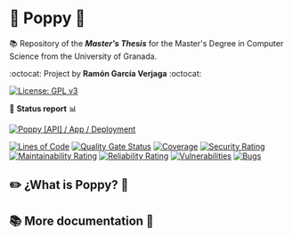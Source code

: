 # 🤖 Poppy 🌺

:books: Repository of the ***Master's Thesis*** for the Master's Degree in Computer Science from the University of Granada.

:octocat: Project by **Ramón García Verjaga** :octocat:

[![License: GPL v3](https://img.shields.io/badge/License-GPLv3-blue.svg)](https://www.gnu.org/licenses/gpl-3.0)

:mag_right: **Status report** :bar_chart:

 [![Poppy [API] / App / Deployment](https://github.com/ramongarver/Poppy/actions/workflows/poppy.api.deployment.yml/badge.svg)](https://github.com/ramongarver/Poppy/actions/workflows/poppy.api.deployment.yml)

[![Lines of Code](https://sonarcloud.io/api/project_badges/measure?project=ramongarver_Poppy&metric=ncloc)](https://sonarcloud.io/summary/new_code?id=ramongarver_Poppy) [![Quality Gate Status](https://sonarcloud.io/api/project_badges/measure?project=ramongarver_Poppy&metric=alert_status)](https://sonarcloud.io/summary/new_code?id=ramongarver_Poppy) [![Coverage](https://sonarcloud.io/api/project_badges/measure?project=ramongarver_Poppy&metric=coverage)](https://sonarcloud.io/summary/new_code?id=ramongarver_Poppy) [![Security Rating](https://sonarcloud.io/api/project_badges/measure?project=ramongarver_Poppy&metric=security_rating)](https://sonarcloud.io/summary/new_code?id=ramongarver_Poppy) [![Maintainability Rating](https://sonarcloud.io/api/project_badges/measure?project=ramongarver_Poppy&metric=sqale_rating)](https://sonarcloud.io/summary/new_code?id=ramongarver_Poppy) [![Reliability Rating](https://sonarcloud.io/api/project_badges/measure?project=ramongarver_Poppy&metric=reliability_rating)](https://sonarcloud.io/summary/new_code?id=ramongarver_Poppy) [![Vulnerabilities](https://sonarcloud.io/api/project_badges/measure?project=ramongarver_Poppy&metric=vulnerabilities)](https://sonarcloud.io/summary/new_code?id=ramongarver_Poppy) [![Bugs](https://sonarcloud.io/api/project_badges/measure?project=ramongarver_Poppy&metric=bugs)](https://sonarcloud.io/summary/new_code?id=ramongarver_Poppy)

## ✏️ ¿What is Poppy? 📜

## 📚 More documentation 📑
